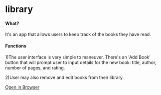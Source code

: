 # library


<h4>What?</h4>

It's an app that allows users to keep track of the books they have read.

<h4>Functions</h4>

1)The user interface is very simple to maneuver. There's an 'Add Book' button that will prompt user to input details for the new book: title, author, number of pages, and rating. 

2)User may also remove and edit books from their library.

<a href="https://tfb34.github.io/library-app/"> Open in Browser</a>



